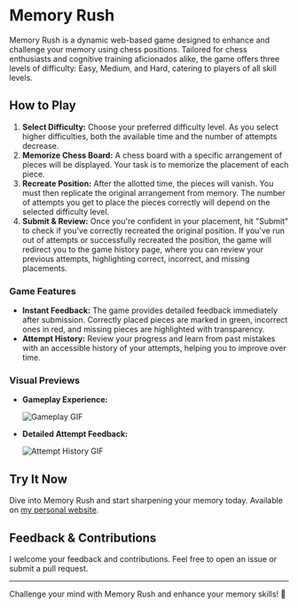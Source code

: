 # Memory Rush

Memory Rush is a dynamic web-based game designed to enhance and challenge your memory using chess positions. Tailored for chess enthusiasts and cognitive training aficionados alike, the game offers three levels of difficulty: Easy, Medium, and Hard, catering to players of all skill levels.

## How to Play

1. **Select Difficulty:** Choose your preferred difficulty level. As you select higher difficulties, both the available time and the number of attempts decrease.
2. **Memorize Chess Board:** A chess board with a specific arrangement of pieces will be displayed. Your task is to memorize the placement of each piece.
3. **Recreate Position:** After the allotted time, the pieces will vanish. You must then replicate the original arrangement from memory. The number of attempts you get to place the pieces correctly will depend on the selected difficulty level.
4. **Submit & Review:** Once you're confident in your placement, hit "Submit" to check if you've correctly recreated the original position. If you've run out of attempts or successfully recreated the position, the game will redirect you to the game history page, where you can review your previous attempts, highlighting correct, incorrect, and missing placements.

### Game Features

- **Instant Feedback:** The game provides detailed feedback immediately after submission. Correctly placed pieces are marked in green, incorrect ones in red, and missing pieces are highlighted with transparency.
- **Attempt History:** Review your progress and learn from past mistakes with an accessible history of your attempts, helping you to improve over time.

### Visual Previews

- **Gameplay Experience:**

  ![Gameplay GIF](chess_content/static/chess_content/assets/readme_files/gameplay.gif)

- **Detailed Attempt Feedback:**

  ![Attempt History GIF](chess_content/static/chess_content/assets/readme_files/attempt_history.gif)

## Try It Now

Dive into Memory Rush and start sharpening your memory today. Available on [my personal website](https://atakansolak.com).

## Feedback & Contributions

I welcome your feedback and contributions. Feel free to open an issue or submit a pull request.

---

Challenge your mind with Memory Rush and enhance your memory skills! 🧠
